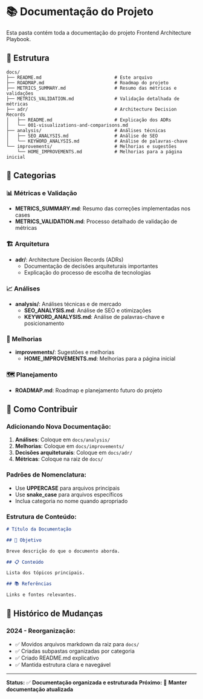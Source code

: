 # 📚 Documentação do Projeto

Esta pasta contém toda a documentação do projeto Frontend Architecture Playbook.

## 📁 Estrutura

```
docs/
├── README.md                           # Este arquivo
├── ROADMAP.md                          # Roadmap do projeto
├── METRICS_SUMMARY.md                  # Resumo das métricas e validações
├── METRICS_VALIDATION.md               # Validação detalhada de métricas
├── adr/                                # Architecture Decision Records
│   ├── README.md                       # Explicação dos ADRs
│   └── 001-visualizations-and-comparisons.md
├── analysis/                           # Análises técnicas
│   ├── SEO_ANALYSIS.md                 # Análise de SEO
│   └── KEYWORD_ANALYSIS.md             # Análise de palavras-chave
└── improvements/                       # Melhorias e sugestões
    └── HOME_IMPROVEMENTS.md            # Melhorias para a página inicial
```

## 🎯 Categorias

### **📊 Métricas e Validação**

- **METRICS_SUMMARY.md**: Resumo das correções implementadas nos cases
- **METRICS_VALIDATION.md**: Processo detalhado de validação de métricas

### **🏗️ Arquitetura**

- **adr/**: Architecture Decision Records (ADRs)
  - Documentação de decisões arquiteturais importantes
  - Explicação do processo de escolha de tecnologias

### **📈 Análises**

- **analysis/**: Análises técnicas e de mercado
  - **SEO_ANALYSIS.md**: Análise de SEO e otimizações
  - **KEYWORD_ANALYSIS.md**: Análise de palavras-chave e posicionamento

### **🚀 Melhorias**

- **improvements/**: Sugestões e melhorias
  - **HOME_IMPROVEMENTS.md**: Melhorias para a página inicial

### **🗺️ Planejamento**

- **ROADMAP.md**: Roadmap e planejamento futuro do projeto

## 📝 Como Contribuir

### **Adicionando Nova Documentação:**

1. **Análises**: Coloque em `docs/analysis/`
2. **Melhorias**: Coloque em `docs/improvements/`
3. **Decisões arquiteturais**: Coloque em `docs/adr/`
4. **Métricas**: Coloque na raiz de `docs/`

### **Padrões de Nomenclatura:**

- Use **UPPERCASE** para arquivos principais
- Use **snake_case** para arquivos específicos
- Inclua categoria no nome quando apropriado

### **Estrutura de Conteúdo:**

```markdown
# Título da Documentação

## 🎯 Objetivo

Breve descrição do que o documento aborda.

## 📋 Conteúdo

Lista dos tópicos principais.

## 📚 Referências

Links e fontes relevantes.
```

## 🔄 Histórico de Mudanças

### **2024 - Reorganização:**

- ✅ Movidos arquivos markdown da raiz para `docs/`
- ✅ Criadas subpastas organizadas por categoria
- ✅ Criado README.md explicativo
- ✅ Mantida estrutura clara e navegável

---

**Status:** ✅ **Documentação organizada e estruturada**
**Próximo:** 📝 **Manter documentação atualizada**
